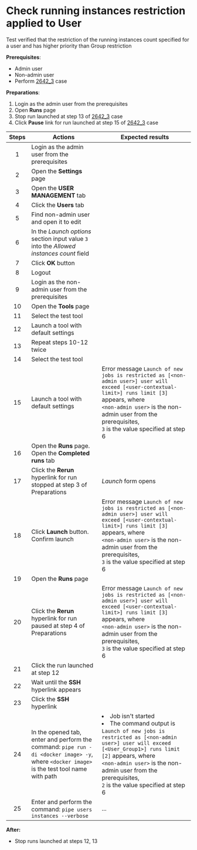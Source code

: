 # Check running instances restriction applied to User

Test verified that the restriction of the running instances count specified for a user and has higher priority than Group restriction

**Prerequisites**:
- Admin user
- Non-admin user
- Perform [2642_3](2642_3.md) case

**Preparations**:
1. Login as the admin user from the prerequisites 
2. Open **Runs** page
3. Stop run launched at step 13 of [2642_3](2642_3.md) case
4. Click **Pause** link for run launched at step 15 of [2642_3](2642_3.md) case

| Steps | Actions                                                                                                                                         | Expected results |
| :---: |-------------------------------------------------------------------------------------------------------------------------------------------------| --- |
| 1 | Login as the admin user from the prerequisites                                                                                                  | |
| 2 | Open the **Settings** page                                                                                                                      | |
| 3 | Open the **USER MANAGEMENT** tab                                                                                                                | |
| 4 | Click the **Users** tab                                                                                                                         | |
| 5 | Find non-admin user and open it to edit                                                                                                         | |
| 6 | In the *Launch options* section input value `3` into the *Allowed instances count* field                                                        | |
| 7 | Click **OK** button                                                                                                                             | |
| 8 | Logout                                                                                                                                          | |
| 9 | Login as the non-admin user from the prerequisites                                                                                              | |
| 10 | Open the **Tools** page                                                                                                                         | |
| 11 | Select the test tool                                                                                                                            | |
| 12 | Launch a tool with default settings                                                                                                             | |
| 13 | Repeat steps 10-12 twice                                                                                                                        | |
| 14 | Select the test tool                                                                                                                            | |
| 15 | Launch a tool with default settings                                                                                                             | Error message `Launch of new jobs is restricted as [<non-admin user>] user will exceed [<user-contextual-limit>] runs limit [3]` appears, where <br> `<non-admin user>` is the non-admin user from the prerequisites, <br> `3` is the value specified at step 6 |
| 16 | Open the **Runs** page. Open the **Completed runs** tab                                                                                         | |
| 17 | Click the **Rerun** hyperlink for run stopped at step 3 of Preparations                                                                         | *Launch* form opens |
| 18 | Click **Launch** button. Confirm launch                                                                                                         | Error message `Launch of new jobs is restricted as [<non-admin user>] user will exceed [<user-contextual-limit>] runs limit [3]` appears, where <br> `<non-admin user>` is the non-admin user from the prerequisites, <br> `3` is the value specified at step 6 |
| 19 | Open the **Runs** page                                                                                                                          | |
| 20 | Click the **Rerun** hyperlink for run paused at step 4 of Preparations                                                                          | Error message `Launch of new jobs is restricted as [<non-admin user>] user will exceed [<user-contextual-limit>] runs limit [3]` appears, where <br> `<non-admin user>` is the non-admin user from the prerequisites, <br> `3` is the value specified at step 6 |
| 21 | Click the run launched at step 12                                                                                                               | |
| 22 | Wait until the **SSH** hyperlink appears                                                                                                        | |
| 23 | Click the **SSH** hyperlink                                                                                                                     | |
| 24 | In the opened tab, enter and perform the command: `pipe run -di <docker image> -y`, <br> where `<docker image>` is the test tool name with path | <li> Job isn't started <li> The command output is `Launch of new jobs is restricted as [<non-admin user>] user will exceed [<User_Group1>] runs limit [2]` appears, where <br> `<non-admin user>` is the non-admin user from the prerequisites, <br> `2` is the value specified at step 6 |
| 25 | Enter and perform the command: `pipe users instances --verbose`                                                                                 | ... |

**After:**
- Stop runs launched at steps 12, 13
